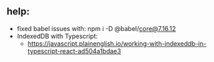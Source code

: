 ## help: 
* fixed babel issues with: npm i -D @babel/core@7.16.12  
* IndexedDB with Typescript: 
  * https://javascript.plainenglish.io/working-with-indexeddb-in-typescript-react-ad504a1bdae3
